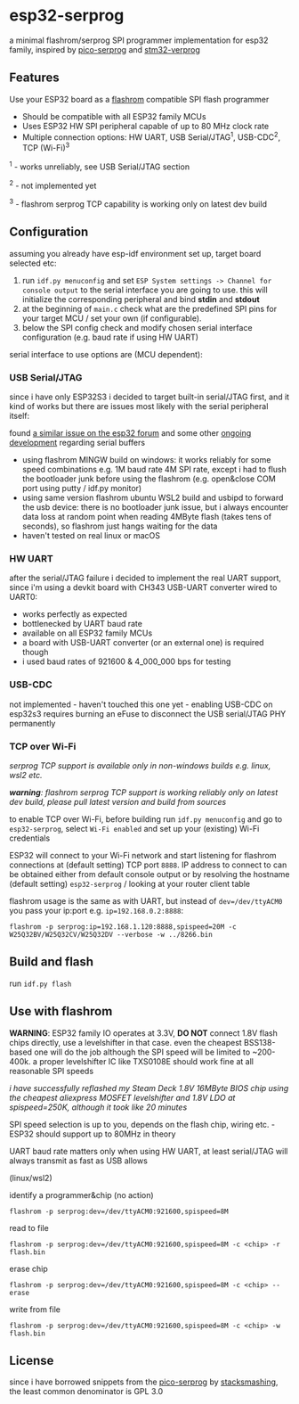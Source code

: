 # esp32-serprog
a minimal flashrom/serprog SPI programmer implementation for esp32 family, inspired by [pico-serprog](https://github.com/stacksmashing/pico-serprog) and [stm32-verprog](https://github.com/dword1511/stm32-vserprog)

## Features

Use your ESP32 board as a [flashrom](https://flashrom.org/) compatible SPI flash programmer

* Should be compatible with all ESP32 family MCUs
* Uses ESP32 HW SPI peripheral capable of up to 80 MHz clock rate
* Multiple connection options: HW UART, USB Serial/JTAG<sup>1</sup>, USB-CDC<sup>2</sup>, TCP (Wi-Fi)<sup>3</sup>

<sup>1</sup> - works unreliably, see USB Serial/JTAG section

<sup>2</sup> - not implemented yet

<sup>3</sup> - flashrom serprog TCP capability is working only on latest dev build

## Configuration

assuming you already have esp-idf environment set up, target board selected etc:

1) run `idf.py menuconfig` and set `ESP System settings -> Channel for console output` to the serial interface you are going to use. 
  this will initialize the corresponding peripheral and bind **stdin** and **stdout**
2) at the beginning of `main.c` check what are the predefined SPI pins for your target MCU / set your own (if configurable).
3) below the SPI config check and modify chosen serial interface configuration (e.g. baud rate if using HW UART)

serial interface to use options are (MCU dependent):

### USB Serial/JTAG

since i have only ESP32S3 i decided to target built-in serial/JTAG first, and it kind of works but there are issues most likely with the serial peripheral itself:

found [a similar issue on the esp32 forum](https://www.esp32.com/viewtopic.php?f=13&t=32209) and some other [ongoing development](https://github.com/espressif/esp-idf/pull/12291) regarding serial buffers

* using flashrom MINGW build on windows: it works reliably for some speed combinations e.g. 1M baud rate 4M SPI rate, except i had to flush the bootloader junk before using the flashrom (e.g. open&close COM port using putty / idf.py monitor)
* using same version flashrom ubuntu WSL2 build and usbipd to forward the usb device: there is no bootloader junk issue, but i always encounter data loss at random point when reading 4MByte flash (takes tens of seconds), so flashrom just hangs waiting for the data
* haven't tested on real linux or macOS

### HW UART

after the serial/JTAG failure i decided to implement the real UART support, since i'm using a devkit board with CH343 USB-UART converter wired to UART0:

* works perfectly as expected
* bottlenecked by UART baud rate
* available on all ESP32 family MCUs
* a board with USB-UART converter (or an external one) is required though
* i used baud rates of 921600 & 4_000_000 bps for testing

### USB-CDC

not implemented - haven't touched this one yet - enabling USB-CDC on esp32s3 requires burning an eFuse to disconnect the USB serial/JTAG PHY permanently

### TCP over Wi-Fi

*serprog TCP support is available only in non-windows builds e.g. linux, wsl2 etc.*

***warning**: flashrom serprog TCP support is working reliably only on latest dev build, please pull latest version and build from sources*

to enable TCP over Wi-Fi, before building run `idf.py menuconfig` and go to `esp32-serprog`,
select `Wi-Fi enabled` and set up your (existing) Wi-Fi credentials

ESP32 will connect to your Wi-Fi network and start listening for flashrom connections at (default setting) TCP port `8888`. 
IP address to connect to can be obtained either from default console output or by resolving the hostname (default setting) `esp32-serprog` / looking at your router client table

flashrom usage is the same as with UART, but instead of `dev=/dev/ttyACM0` you pass your ip:port e.g. `ip=192.168.0.2:8888`:

```
flashrom -p serprog:ip=192.168.1.120:8888,spispeed=20M -c W25Q32BV/W25Q32CV/W25Q32DV --verbose -w ../8266.bin
```

## Build and flash

run `idf.py flash`

## Use with flashrom

**WARNING**: ESP32 family IO operates at 3.3V, **DO NOT** connect 1.8V flash chips directly, use a levelshifter in that case. 
even the cheapest BSS138-based one will do the job although the SPI speed will be limited to ~200-400k. a proper levelshifter IC like TXS0108E should work fine at all reasonable SPI speeds

*i have successfully reflashed my Steam Deck 1.8V 16MByte BIOS chip using the cheapest aliexpress MOSFET levelshifter and 1.8V LDO at spispeed=250K, although it took like 20 minutes*

SPI speed selection is up to you, depends on the flash chip, wiring etc. - ESP32 should support up to 80MHz in theory

UART baud rate matters only when using HW UART, at least serial/JTAG will always transmit as fast as USB allows

(linux/wsl2)

identify a programmer&chip (no action)
```
flashrom -p serprog:dev=/dev/ttyACM0:921600,spispeed=8M
```

read to file
```
flashrom -p serprog:dev=/dev/ttyACM0:921600,spispeed=8M -c <chip> -r flash.bin
```

erase chip
```
flashrom -p serprog:dev=/dev/ttyACM0:921600,spispeed=8M -c <chip> --erase
```

write from file
```
flashrom -p serprog:dev=/dev/ttyACM0:921600,spispeed=8M -c <chip> -w flash.bin
```

## License

since i have borrowed snippets from the [pico-serprog](https://github.com/stacksmashing/pico-serprog) by [stacksmashing](https://github.com/stacksmashing), the least common denominator is GPL 3.0
